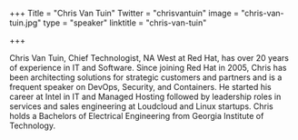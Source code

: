 +++
Title = "Chris Van Tuin"
Twitter = "chrisvantuin"
image = "chris-van-tuin.jpg"
type = "speaker"
linktitle = "chris-van-tuin"

+++

Chris Van Tuin, Chief Technologist, NA West at Red Hat, has over 20 years of experience in IT and Software.  Since joining Red Hat in 2005, Chris has been architecting solutions for strategic customers and partners and is a frequent speaker on DevOps, Security, and Containers.  He started his career at Intel in IT and Managed Hosting followed by leadership roles in services and sales engineering at Loudcloud and Linux startups.  Chris holds a Bachelors of Electrical Engineering from Georgia Institute of Technology.
